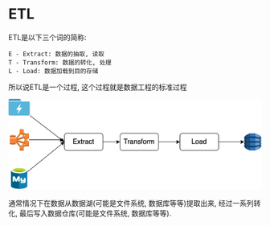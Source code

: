 # ETL

ETL是以下三个词的简称:
```
E - Extract: 数据的抽取, 读取
T - Transform: 数据的转化, 处理
L - Load: 数据加载到目的存储
```

所以说ETL是一个过程, 这个过程就是数据工程的标准过程

![ETL](../pics/what-is-etl.png)

通常情况下在数据从数据湖(可能是文件系统, 数据库等等)提取出来, 经过一系列转化, 最后写入数据仓库(可能是文件系统, 数据库等等).